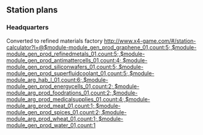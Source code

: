 
## Station plans

### Headquarters

Converted to refined materials factory
http://www.x4-game.com/#/station-calculator?l=@$module-module_gen_prod_graphene_01,count:5;,$module-module_gen_prod_refinedmetals_01,count:5;,$module-module_gen_prod_antimattercells_01,count:4;,$module-module_gen_prod_siliconwafers_01,count:5;,$module-module_gen_prod_superfluidcoolant_01,count:5;,$module-module_arg_hab_l_01,count:6;,$module-module_gen_prod_energycells_01,count:2;,$module-module_arg_prod_foodrations_01,count:2;,$module-module_arg_prod_medicalsupplies_01,count:4;,$module-module_arg_prod_meat_01,count:1;,$module-module_gen_prod_spices_01,count:2;,$module-module_arg_prod_wheat_01,count:1;,$module-module_gen_prod_water_01,count:1
